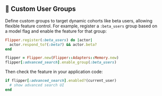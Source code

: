 ## 👥 Custom User Groups

Define custom groups to target dynamic cohorts like beta users, allowing flexible feature control. For example, register a `:beta_users` group based on a model flag and enable the feature for that group:

```ruby
Flipper.register(:beta_users) do |actor|
  actor.respond_to?(:beta?) && actor.beta?
end

flipper = Flipper.new(Flipper::Adapters::Memory.new)
flipper[:advanced_search].enable_group(:beta_users)
```

Then check the feature in your application code:

```ruby
if flipper[:advanced_search].enabled?(current_user)
  # show advanced search UI
end
```